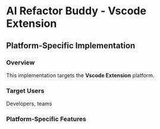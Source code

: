 # AI Refactor Buddy - Vscode Extension

## Platform-Specific Implementation

### Overview
This implementation targets the **Vscode Extension** platform.

### Target Users
Developers, teams

### Platform-Specific Features
